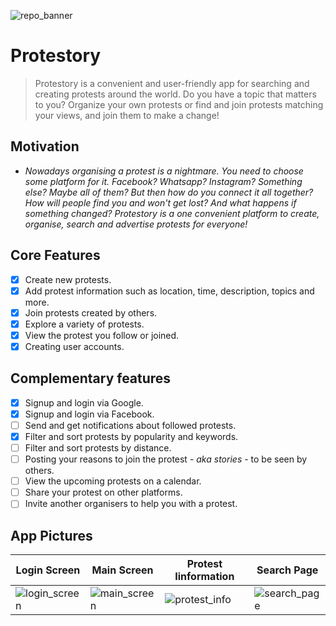 ![repo_banner](https://github.com/Technion236272/2023a-Protestory/blob/docs/assets/docs-images/repo_banner.png)

# Protestory

> Protestory is a convenient and user-friendly app for searching and creating protests around the world.
> Do you have a topic that matters to you? Organize your own protests or find and join protests matching your views, and join them to make a change!

## Motivation

* *Nowadays organising a protest is a nightmare. You need to choose some platform for it. Facebook? Whatsapp? Instagram? Something else? Maybe all of them? But then how do you connect it all together? How will people find you and won't get lost? And what happens if something changed? Protestory is a one convenient platform to create, organise, search and advertise protests for everyone!*

## Core Features

* [X] Create new protests.
* [X] Add protest information such as location, time, description, topics and more.
* [X] Join protests created by others.
* [X] Explore a variety of protests.
* [X] View the protest you follow or joined.
* [X] Creating user accounts.

## Complementary features

* [X] Signup and login via Google.
* [X] Signup and login via Facebook.
* [ ] Send and get notifications about followed protests.
* [X] Filter and sort protests by popularity and keywords.
* [ ] Filter and sort protests by distance.
* [ ] Posting your reasons to join the protest - *aka stories* - to be seen by others.
* [ ] View the upcoming protests on a calendar.
* [ ] Share your protest on other platforms.
* [ ] Invite another organisers to help you with a protest.

## App Pictures

| Login Screen                                                                                                  | Main Screen                                                                                                   | Protest Iinformation                                                                                                   | Search Page                                                                                                   |
| ------------------------------------------------------------------------------------------------------------- | ------------------------------------------------------------------------------------------------------------- | ---------------------------------------------------------------------------------------------------------------------- | ------------------------------------------------------------------------------------------------------------- |
| ![login_screen](https://github.com/Technion236272/2023a-Protestory/blob/docs/assets/docs-images/login_page.jpg) | ![main_screen](https://github.com/Technion236272/2023a-Protestory/blob/docs/assets/docs-images/main_screen.jpg) | ![protest_info](https://github.com/Technion236272/2023a-Protestory/blob/docs/assets/docs-images/protest_information.jpg) | ![search_page](https://github.com/Technion236272/2023a-Protestory/blob/docs/assets/docs-images/search_page.jpg) |

